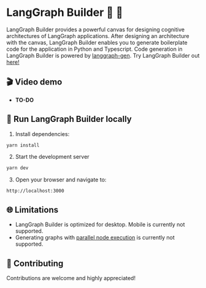 # LangGraph Builder 🦜 🎨

LangGraph Builder provides a powerful canvas for designing cognitive architectures of LangGraph applications. After designing an architecture with the canvas, LangGraph Builder enables you to generate boilerplate code for the application in Python and Typescript. Code generation in LangGraph Builder is powered by [langgraph-gen](https://github.com/langchain-ai/langgraph-gen-py). Try LangGraph Builder out [here!](https://build.langchain.com)

## 🎬 Video demo

- **TO-DO**

## 🚀 Run LangGraph Builder locally

1. Install dependencies:

```bash
yarn install
```

2. Start the development server

```bash
yarn dev
```

3. Open your browser and navigate to:

```
http://localhost:3000
```

## 🌐 Limitations

- LangGraph Builder is optimized for desktop. Mobile is currently not supported.
- Generating graphs with [parallel node execution](https://langchain-ai.github.io/langgraph/how-tos/branching/) is currently not supported.

## 🤝 Contributing

Contributions are welcome and highly appreciated!
